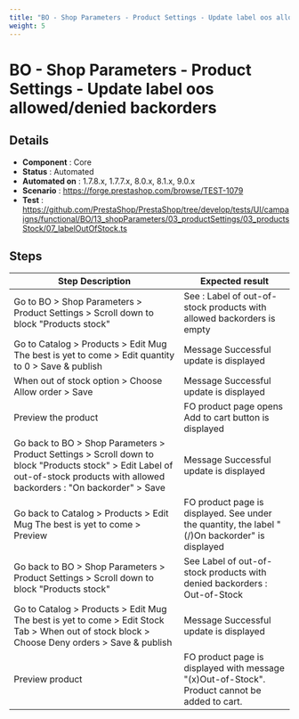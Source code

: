 ```yaml
---
title: "BO - Shop Parameters - Product Settings - Update label oos allowed/denied backorders"
weight: 5
---
```


# BO - Shop Parameters - Product Settings - Update label oos allowed/denied backorders
## Details
* **Component** : Core
* **Status** : Automated
* **Automated on** : 1.7.8.x, 1.7.7.x, 8.0.x, 8.1.x, 9.0.x
* **Scenario** : https://forge.prestashop.com/browse/TEST-1079
* **Test** : https://github.com/PrestaShop/PrestaShop/tree/develop/tests/UI/campaigns/functional/BO/13_shopParameters/03_productSettings/03_productsStock/07_labelOutOfStock.ts

## Steps
| Step Description | Expected result |
| ----- | ----- |
| Go to BO > Shop Parameters > Product Settings > Scroll down to block "Products stock" | See : Label of out-of-stock products with allowed backorders is empty |
| Go to Catalog > Products > Edit Mug The best is yet to come > Edit quantity to 0 > Save & publish | Message Successful update is displayed |
| When out of stock option > Choose Allow order > Save | Message Successful update is displayed |
| Preview the product | FO product page opens<br>Add to cart button is displayed |
| Go back to BO > Shop Parameters > Product Settings > Scroll down to block "Products stock" > Edit Label of out-of-stock products with allowed backorders : "On backorder" > Save | Message Successful update is displayed |
| Go back to Catalog > Products > Edit Mug The best is yet to come > Preview | FO product page is displayed. See under the quantity, the label "(/)On backorder" is displayed |
| Go back to BO > Shop Parameters > Product Settings > Scroll down to block "Products stock" | See Label of out-of-stock products with denied backorders : Out-of-Stock |
| Go to Catalog > Products > Edit Mug The best is yet to come > Edit Stock Tab > When out of stock block > Choose Deny orders > Save & publish | Message Successful update is displayed |
| Preview product | FO product page is displayed with message "(x)Out-of-Stock".<br>Product cannot be added to cart. |